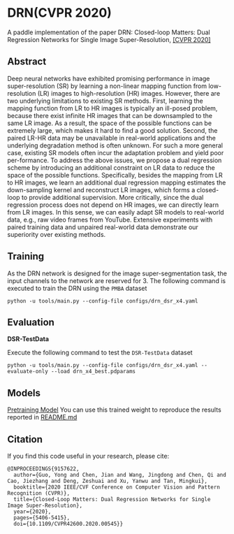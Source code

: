 # DRN(CVPR 2020)
A paddle implementation of the paper DRN: Closed-loop Matters: Dual Regression Networks for
Single Image Super-Resolution, 
[\[CVPR 2020\]](https://arxiv.org/pdf/2003.07018.pdf)


## Abstract
Deep neural networks have exhibited promising performance in image super-resolution (SR) by learning a non-linear mapping function from low-resolution (LR) images to high-resolution (HR) images. However, there are two underlying limitations to existing SR methods. First, learning the mapping function from LR to HR images is typically an ill-posed problem, because there exist infinite HR images that can be downsampled to the same LR image. As a result, the space of the possible functions can be extremely large, which makes it hard to find a good solution. Second, the paired LR-HR data may be unavailable in real-world applications and the underlying degradation method is often unknown. For such a more general case, existing SR models often incur the adaptation problem and yield poor per-formance. To address the above issues, we propose a dual regression scheme by introducing an additional constraint on LR data to reduce the space of the possible functions. Specifically, besides the mapping from LR to HR images, we learn an additional dual regression mapping estimates the down-sampling kernel and reconstruct LR images, which forms a closed-loop to provide additional supervision. More critically, since the dual regression process does not depend on HR images, we can directly learn from LR images. In
this sense, we can easily adapt SR models to real-world data, e.g., raw video frames from YouTube. Extensive experiments with paired training data and unpaired real-world data demonstrate our superiority over existing methods.


## Training

As the DRN network is designed for the image super-segmentation task, the input channels to the network are reserved for 3. The following command is executed to train the DRN using the `PMBA` dataset

```shell
python -u tools/main.py --config-file configs/drn_dsr_x4.yaml
```

## Evaluation
**DSR-TestData**

Execute the following command to test the `DSR-TestData` dataset
```shell
python -u tools/main.py --config-file configs/drn_dsr_x4.yaml --evaluate-only --load drn_x4_best.pdparams
```


## Models

[Pretraining Model](https://aistudio.baidu.com/aistudio/datasetdetail/176907)
You can use this trained weight to reproduce the results reported in [README.md](README.md)


## Citation
If you find this code useful in your research, please cite:
```
@INPROCEEDINGS{9157622,
  author={Guo, Yong and Chen, Jian and Wang, Jingdong and Chen, Qi and Cao, Jiezhang and Deng, Zeshuai and Xu, Yanwu and Tan, Mingkui},
  booktitle={2020 IEEE/CVF Conference on Computer Vision and Pattern Recognition (CVPR)}, 
  title={Closed-Loop Matters: Dual Regression Networks for Single Image Super-Resolution}, 
  year={2020},
  pages={5406-5415},
  doi={10.1109/CVPR42600.2020.00545}}
```